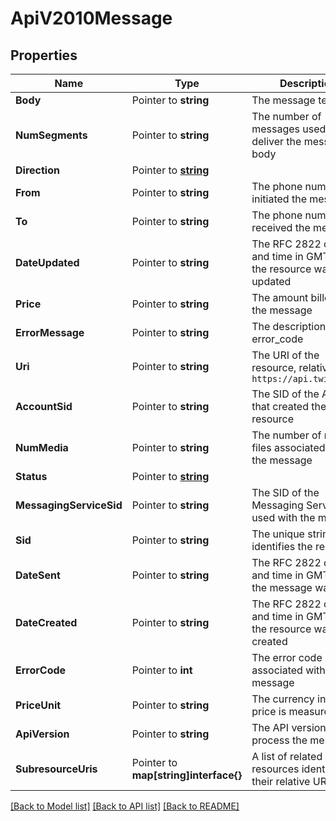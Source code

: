 # ApiV2010Message

## Properties

Name | Type | Description | Notes
------------ | ------------- | ------------- | -------------
**Body** | Pointer to **string** | The message text |
**NumSegments** | Pointer to **string** | The number of messages used to deliver the message body |
**Direction** | Pointer to [**string**](MessageEnumDirection.md) |  |
**From** | Pointer to **string** | The phone number that initiated the message |
**To** | Pointer to **string** | The phone number that received the message |
**DateUpdated** | Pointer to **string** | The RFC 2822 date and time in GMT that the resource was last updated |
**Price** | Pointer to **string** | The amount billed for the message |
**ErrorMessage** | Pointer to **string** | The description of the error_code |
**Uri** | Pointer to **string** | The URI of the resource, relative to `https://api.twilio.com` |
**AccountSid** | Pointer to **string** | The SID of the Account that created the resource |
**NumMedia** | Pointer to **string** | The number of media files associated with the message |
**Status** | Pointer to [**string**](MessageEnumStatus.md) |  |
**MessagingServiceSid** | Pointer to **string** | The SID of the Messaging Service used with the message. |
**Sid** | Pointer to **string** | The unique string that identifies the resource |
**DateSent** | Pointer to **string** | The RFC 2822 date and time in GMT when the message was sent |
**DateCreated** | Pointer to **string** | The RFC 2822 date and time in GMT that the resource was created |
**ErrorCode** | Pointer to **int** | The error code associated with the message |
**PriceUnit** | Pointer to **string** | The currency in which price is measured |
**ApiVersion** | Pointer to **string** | The API version used to process the message |
**SubresourceUris** | Pointer to **map[string]interface{}** | A list of related resources identified by their relative URIs |

[[Back to Model list]](../README.md#documentation-for-models) [[Back to API list]](../README.md#documentation-for-api-endpoints) [[Back to README]](../README.md)


